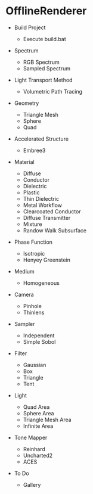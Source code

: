 # OfflineRenderer

- Build Project
  - Execute build.bat

- Spectrum
  - RGB Spectrum
  - Sampled Spectrum

- Light Transport Method
  - Volumetric Path Tracing

- Geometry
  - Triangle Mesh
  - Sphere
  - Quad

- Accelerated Structure
  - Embree3

- Material
  - Diffuse
  - Conductor
  - Dielectric
  - Plastic
  - Thin Dielectric
  - Metal Workflow
  - Clearcoated Conductor
  - Diffuse Transmitter
  - Mixture
  - Randow Walk Subsurface

- Phase Function
  - Isotropic
  - Henyey Greenstein

- Medium
  - Homogeneous

- Camera
  - Pinhole
  - Thinlens

- Sampler
  - Independent
  - Simple Sobol

- Filter
  - Gaussian
  - Box
  - Triangle
  - Tent

- Light
  - Quad Area
  - Sphere Area
  - Triangle Mesh Area
  - Infinite Area

- Tone Mapper
  - Reinhard
  - Uncharted2
  - ACES

- To Do
  - Gallery
  

